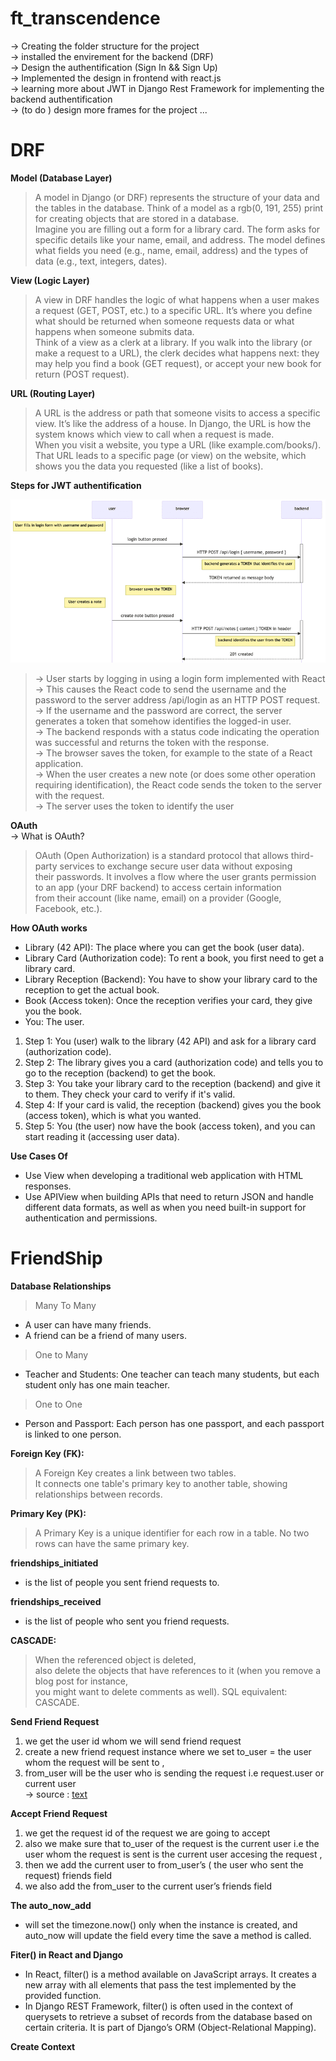 # ft_transcendence

-> Creating the folder structure for the project  
-> installed the envirement for the backend (DRF)  
-> Design the authentification (Sign In && Sign Up)  
-> Implemented the design in frontend with react.js  
-> learning more about JWT in Django Rest Framework for implementing the backend authentification   
-> (to do ) design more frames for the project ...  

# DRF  
**Model (Database Layer)**
>A model in Django (or DRF) represents the structure of your data and the tables in the database. Think of a model as a rgb(0, 191, 255) print for   creating objects that are stored in a database.  
>Imagine you are filling out a form for a library card. The form asks for specific details like your name, email, and address. The model defines what fields you need (e.g., name, email, address) and the types of data (e.g., text, integers, dates).

**View (Logic Layer)**
> A view in DRF handles the logic of what happens when a user makes a request (GET, POST, etc.) to a specific URL. It’s where you define what  should be returned when someone requests data or what happens when someone submits data.  
> Think of a view as a clerk at a library. If you walk into the library (or make a request to a URL), the clerk decides what happens next: they may help you find a book (GET request), or accept your new book for return (POST request).  

**URL (Routing Layer)**
> A URL is the address or path that someone visits to access a specific view. It’s like the address of a house. In Django, the URL is how the system knows which view to call when a request is made.  
> When you visit a website, you type a URL (like example.com/books/). That URL leads to a specific page (or view) on the website, which shows you the data you requested (like a list of books).  

**Steps for JWT authentification**  

![alt text](16new.png)  

> -> User starts by logging in using a login form implemented with React  
> -> This causes the React code to send the username and the password to the server address /api/login as an HTTP POST request.  
> -> If the username and the password are correct, the server generates a token that somehow identifies the logged-in user.  
> -> The backend responds with a status code indicating the operation was successful and returns the token with the response.  
> -> The browser saves the token, for example to the state of a React application.  
> -> When the user creates a new note (or does some other operation requiring identification), the React code sends the token to the server with the request.  
> -> The server uses the token to identify the user  


**OAuth**  
-> What is OAuth?
>OAuth (Open Authorization) is a standard protocol that allows third-party services to exchange secure user data without exposing   
>their passwords. It involves a flow where the user grants permission to an app (your DRF backend) to access certain information  
>from their account (like name, email) on a provider (Google, Facebook, etc.).  

**How OAuth works**
* Library (42 API): The place where you can get the book (user data).  
* Library Card (Authorization code): To rent a book, you first need to get a library card.  
* Library Reception (Backend): You have to show your library card to the reception to get the actual book.  
* Book (Access token): Once the reception verifies your card, they give you the book.  
* You: The user.  
  
1. Step 1: You (user) walk to the library (42 API) and ask for a library card (authorization code).  
2.  Step 2: The library gives you a card (authorization code) and tells you to go to the reception (backend) to get the book.  
3. Step 3: You take your library card to the reception (backend) and give it to them. They check your card to verify if it's valid.  
4. Step 4: If your card is valid, the reception (backend) gives you the book (access token), which is what you wanted.  
5. Step 5: You (the user) now have the book (access token), and you can start reading it (accessing user data).  

**Use Cases Of**

* Use View when developing a traditional web application with HTML responses.  
* Use APIView when building APIs that need to return JSON and handle different data formats, as well  as when you need built-in support for authentication and permissions.  

# FriendShip

**Database Relationships**  
  
>Many To Many  
* A user can have many friends.  
* A friend can be a friend of many users.  
>One to Many  
* Teacher and Students: One teacher can teach many students, but each student only has one main teacher.  
> One to One    
* Person and Passport: Each person has one passport, and each passport is linked to one person.  


**Foreign Key (FK):**  
>A Foreign Key creates a link between two tables.  
>It connects one table's primary key to another table, showing relationships between records.  

**Primary Key (PK):**
>A Primary Key is a unique identifier for each row in a table. No two rows can have the same primary key.  

**friendships_initiated**
* is the list of people you sent friend requests to.  

**friendships_received**  
* is the list of people who sent you friend requests.  

**CASCADE:**
>When the referenced object is deleted,  
>also delete the objects that have references to it (when you remove a blog post for instance,  
>you might want to delete comments as well). SQL equivalent: CASCADE.  

**Send Friend Request**  
1. we get the user id whom we will send friend request  
2. create a new friend request instance where we set to_user = the user whom the request will be sent to ,  
3. from_user will be the user who is sending the request i.e request.user or current user  
-> source : [text](https://medium.com/analytics-vidhya/add-friends-with-689a2fa4e41d)

**Accept Friend Request**  

1. we get the request id of the request we are going to accept  
2. also we make sure that to_user of the request is the current user i.e the user whom the request is sent is the current user accesing the request ,  
3. then we add the current user to from_user’s ( the user who sent the request) friends field  
4. we also add the from_user to the current user’s friends field  

**The auto_now_add**  
* will set the timezone.now() only when the instance is created, and auto_now will update the field every time the save a method is called.  

**Fiter() in React and Django**  

* In React, filter() is a method available on JavaScript arrays. It creates a new array with all elements that pass the test implemented by the provided function.  
* In Django REST Framework, filter() is often used in the context of querysets to retrieve a subset of records from the database based on certain criteria. It is part of Django’s ORM   (Object-Relational Mapping).  

**Create Context**